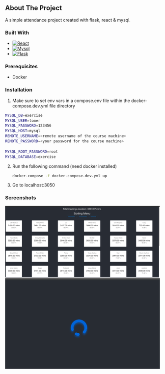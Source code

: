 <!-- ABOUT THE PROJECT -->

## About The Project

A simple attendance project created with flask, react & mysql.

### Built With

- [![React][react.js]][react-url]
- [![Mysql][mysql.dev]][mysql-url]
- [![Flask][flask.dev]][flask-url]

### Prerequisites

- Docker

### Installation

1. Make sure to set env vars in a compose.env file within the docker-compose.dev.yml file directory

```sh
MYSQL_DB=exercise
MYSQL_USER=tomer
MYSQL_PASSWORD=123456
MYSQL_HOST=mysql
REMOTE_USERNAME=<remote username of the course machine>
REMOTE_PASSWORD=<your password for the course machine>

MYSQL_ROOT_PASSWORD=root
MYSQL_DATABASE=exercise
```

2. Run the following command (need docker installed)
   ```sh
   docker-compose -f docker-compose.dev.yml up
   ```
3. Go to localhost:3050

[mysql.dev]: https://img.shields.io/badge/Mysql-DD0031?style=for-the-badge&logo=mysql&logoColor=white
[mysql-url]: https://www.mysql.com/
[react.js]: https://img.shields.io/badge/React-20232A?style=for-the-badge&logo=react&logoColor=61DAFB
[react-url]: https://reactjs.org/
[flask.dev]: https://img.shields.io/badge/Flask-563D7C?style=for-the-badge&logo=flask&logoColor=white
[flask-url]: https://flask.palletsprojects.com/en/2.2.x/

### Screenshots
![Home Screen](https://github.com/tomersf/bynet-py-app/blob/master/screenshots/indexScreen.png?raw=true)
![Loading Screen](https://github.com/tomersf/bynet-py-app/blob/master/screenshots/loadingScreen.png?raw=true)
